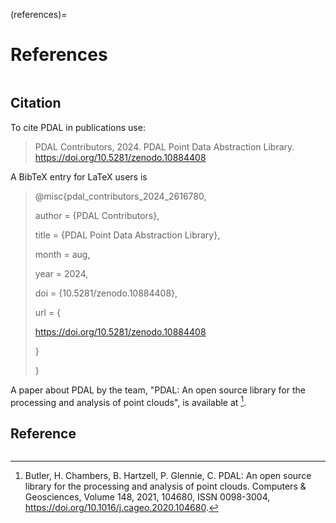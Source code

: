 (references)=

# References

```{index} Citation
```

## Citation

To cite PDAL in publications use:

> PDAL Contributors, 2024. PDAL Point Data Abstraction Library.  <https://doi.org/10.5281/zenodo.10884408>

A BibTeX entry for LaTeX users is

> @misc{pdal_contributors_2024_2616780,
>
> author       = {PDAL Contributors},
>
> title        = {PDAL Point Data Abstraction Library},
>
> month        = aug,
>
> year         = 2024,
>
> doi          = {10.5281/zenodo.10884408},
>
> url          = {
>
> <https://doi.org/10.5281/zenodo.10884408>
>
> }
>
> }

A paper about PDAL by the team, "PDAL: An open source library for the
processing and analysis of point clouds", is available at [^cite_butler2021].

## Reference

```{index} References
```

[^cite_bartels2010]: Bartels, Marc, and Hong Wei. "Threshold-free object and ground point separation in LIDAR data." Pattern recognition letters 31.10 (2010): 1089-1099.

[^cite_breunig2000]: Breunig, M.M., Kriegel, H.-P., Ng, R.T., Sander, J., 2000. LOF: Identifying Density-Based Local Outliers. Proc. 2000 Acm Sigmod Int. Conf. Manag. Data 1–12.

[^cite_butler2021]: Butler, H. Chambers, B. Hartzell, P. Glennie, C. PDAL: An open source library for the processing and analysis of point clouds. Computers & Geosciences, Volume 148, 2021, 104680, ISSN 0098-3004, <https://doi.org/10.1016/j.cageo.2020.104680>.

[^cite_chen2012]: Chen, Ziyue et al. “Upward-Fusion Urban DTM Generating Method Using Airborne Lidar Data.” ISPRS Journal of Photogrammetry and Remote Sensing 72 (2012): 121–130.

[^cite_cook1986]: Cook, Robert L. "Stochastic sampling in computer graphics." *ACM Transactions on Graphics (TOG)* 5.1 (1986): 51-72.

[^cite_demantke2011]: Demantké J., Mallet C., David N., Vallet, B. "Dimensionality Based Scale Selection in 3d LIDAR Point Clouds."  Int. Arch. Photogramm. Remote Sens. Spatial Inf. Sci, XXXVIII-5/W12, 97-102, 2011

[^cite_dippe1985]: Dippé, Mark AZ, and Erling Henry Wold. "Antialiasing through stochastic sampling." *ACM Siggraph Computer Graphics* 19.3 (1985): 69-78.

[^cite_ester1996]: Ester, Martin, et al. "A density-based algorithm for discovering clusters in large spatial databases with noise." Kdd. Vol. 96. No. 34. 1996.

[^cite_fischer2010]: Fischer, Kaspar, Bernd Gärtner, and Martin Kutz. “Fast Smallest-Enclosing-Ball Computation in High Dimensions.” 26473 (2010): 630–641. Web.

[^cite_guinard2017]: Guinard S., Landrieu L. "Weakly Supervised Segmented-Aided Classification of Urban Scenes From 3D LIDAR Point Clouds." Int. Arch. Photogramm. Remote Sens. Spatial Inf. Sci., XLII-1/W1, 151-157, 2017

[^cite_kazhdan2006]: Kazhdan, Michael, Matthew Bolitho, and Hugues Hoppe. "Poisson surface reconstruction." Proceedings of the fourth Eurographics symposium on Geometry processing. Vol. 7. 2006.

[^cite_li2012]: Li, Wenkai, et al. "A new method for segmenting individual trees from the lidar point cloud." Photogrammetric Engineering & Remote Sensing 78.1 (2012): 75-84.

[^cite_limberger2015]: Limberger, Frederico A., and Manuel M. Oliveira. “Real-Time Detection of Planar Regions in Unorganized Point Clouds.” Pattern Recognition 48.6 (2015): 2043–2053. Web.

[^cite_lloyd1982]: Lloyd, Stuart. "Least squares quantization in PCM." IEEE transactions on information theory 28.2 (1982): 129-137.

[^cite_mccool1992]: McCool, Michael, and Eugene Fiume. "Hierarchical Poisson disk sampling distributions." Proceedings of the conference on Graphics interface. Vol. 92. 1992.

[^cite_mesh2009]: ALoopingIcon. "Meshing Point Clouds." *MESHLAB STUFF*. n.p., 7 Sept. 2009. Web. 13 Nov. 2015.

[^cite_pingel2013]: Pingel, Thomas J., Keith C. Clarke, and William A. McBride. “An Improved Simple Morphological Filter for the Terrain Classification of Airborne LIDAR Data.” ISPRS Journal of Photogrammetry and Remote Sensing 77 (2013): 21–30.

[^cite_rusu2008]: Rusu, Radu Bogdan, et al. "Towards 3D point cloud based object maps for household environments." Robotics and Autonomous Systems 56.11 (2008): 927-941.

[^cite_weyrich2004]: Weyrich, T et al. “Post-Processing of Scanned 3D Surface Data.” Proceedings of Eurographics Symposium on Point-Based Graphics 2004 (2004): 85–94. Print.

[^cite_yang2020]: Yang, Heng, Jingnan Shi, and Luca Carlone, "TEASER: Fast and Certifiable Point Cloud Registraton," arXiv preprint, arXiv:2001.07715, 2020.

[^cite_zhang2003]: Zhang, Keqi, et al. "A progressive morphological filter for removing nonground measurements from airborne LIDAR data." Geoscience and Remote Sensing, IEEE Transactions on 41.4 (2003): 872-882.

[^cite_zhang2016]: Zhang, Wuming, et al. "An easy-to-use airborne LiDAR data filtering method based on cloth simulation." Remote Sensing 8.6 (2016): 501.
